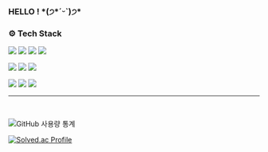 <h3> HELLO ! *(੭*ˊᵕˋ)੭* </h3>

<h3> ⚙️ Tech Stack </h3>
<p>
<img src="https://img.shields.io/badge/TypeScript-3776AB?style=flat-square&logo=TypeScript&logoColor=white"/></a>
<img src="https://img.shields.io/badge/javascript-%23323330.svg?style=flat-square&logo=javascript&logoColor=%23F7DF1E"/>
<img src="https://img.shields.io/badge/React-61DAFB?style=flat-square&logo=React&logoColor=black"/></a>
<img src="https://img.shields.io/badge/Vue-%2335495e.svg?style=flat-square&logo=vuedotjs&logoColor=%234FC08D"/></a>
</p>
<p>
<img src="https://img.shields.io/badge/Next-black?style=flat-square&logo=next.js&logoColor=white"/></a>
<img src="https://img.shields.io/badge/Flutter-%2302569B.svg?style=flat-square&logo=Flutter&logoColor=white"/></a>
<img src="https://img.shields.io/badge/Node.js-339933?style=flat-square&logo=Node.js&logoColor=white"/>
</p>
<p>
<img src="https://img.shields.io/badge/styled components-DB7093?style=flat-square&logo=styled-components&logoColor=white"/></a>
<img src="https://img.shields.io/badge/tailwind.css-%2338B2AC.svg?style=flat-square&logo=tailwind-css&logoColor=white"/></a>
<img src="https://img.shields.io/badge/Storybook-pink?style=flat-square&logo=Storybook&logoColor=white"/></a>
</p>

---

<br>

![GitHub 사용량 통계](https://github-readme-stats.vercel.app/api?username=ming0o&hide=contribs,issues&theme=omni)
<br>

[![Solved.ac Profile](http://mazassumnida.wtf/api/v2/generate_badge?boj=ming0o)](https://solved.ac/ming0o/)

